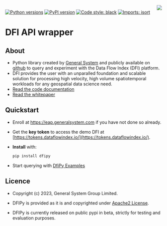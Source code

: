 <img src="docs/source/_static/gs_logo.png" align="right">

[![Python versions](https://img.shields.io/pypi/pyversions/dfipy.svg)](https://pypi.python.org/pypi/dfipy/)
[![PyPI version](https://badge.fury.io/py/dfipy.svg)](https://badge.fury.io/py/dfipy)
[![Code style: black](https://img.shields.io/badge/code%20style-black-000000.svg)](https://github.com/psf/black)
[![Imports: isort](https://img.shields.io/badge/%20imports-isort-%231674b1?style=flat&labelColor=ef8336)](https://timothycrosley.github.io/isort/)

# DFI API wrapper

## About

- Python library created by [General System](https://www.generalsystem.com/) and publicly available on [github](https://github.com/thegeneralsystem) to query and experiment with the Data Flow Index (DFI) platform.
- DFI provides the user with an unparalled foundation and scalable solution for processing high velocity, high volume spatiotemporal workloads for any geospatial data science need.
- [Read the code documentation](https://dfipy.docs.generalsystem.com/)
- [Read the whitepaper](https://assets.website-files.com/636ce900cf2e67aab6340642/643807134214aebc2b29849c_General%20System_The%20Data%20Flow%20Index%20Whitepaper%20_%20Nov%2022.pdf)

## Quickstart

- Enroll at <https://eap.generalsystem.com> if you have not done so already.

- Get the **key token** to access the demo DFI at  [https://tokens.dataflowindex.io/](https://tokens.dataflowindex.io/).

- **Install** with:
    ```bash
    pip install dfipy
    ```

- Start querying with [DfiPy Examples](https://github.com/thegeneralsystem/dfipy-examples)

## Licence

- Copyright (c) 2023, General System Group Limited.

- DFIPy is provided as it is and copyrighted under [Apache2 License](LICENCE).

- DFIPy is currently released on public pypi in beta, strictly for testing and evaluation purposes.
